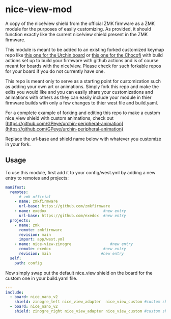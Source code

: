 # nice-view-mod
A copy of the nice!view shield from the official ZMK firmware as a ZMK module for the purposes of easily customizing.
As provided, it should function exactly like the current nice!view shield present in the ZMK firmware.

This module is meant to be added to an existing forked customized keymap repo like [this one for the Urchin board](https://github.com/duckyb/zmk-urchin) or [this one for the Chocofi](https://github.com/beekeeb/zmk-config-corne-chocofi-with-niceview) with build actions set up to build your firmware with github actions and is of course meant for boards with the nice!view. Please check for such forkable repos for your board if you do not currently have one.

This repo is meant only to serve as a starting point for customization such as adding your own art or animations. Simply fork this repo and make the edits you would like and you can easily share your customizations and animations with others as they can easily include your module in thier firmware builds with only a few changes to thier west file and build.yaml.

For a complete example of forking and editing this repo to make a custom nice_view shield with custom animations, check out [https://github.com/GPeye/urchin-peripheral-animation](https://github.com/GPeye/urchin-peripheral-animation)

Replace the url-base and shield name below with whatever you customize in your fork.

## Usage

To use this module, first add it to your config/west.yml by adding a new entry to remotes and projects:

```yml
manifest:
  remotes:
      # zmk official
    - name: zmkfirmware
      url-base: https://github.com/zmkfirmware
    - name: exedox                         #new entry
      url-base: https://github.com/exedox  #new entry
  projects:
    - name: zmk
      remote: zmkfirmware
      revision: main
      import: app/west.yml
    - name: nice-view-zinogre                 #new entry
      remote: exedox                       #new entry
      revision: main                      #new entry
  self:
    path: config
```

Now simply swap out the default nice_view shield on the board for the custom one in your build.yaml file.

```yml
---
include:
  - board: nice_nano_v2
    shield: zinogre_left nice_view_adapter  nice_view_custom #custom shield
  - board: nice_nano_v2
    shield: zinogre_right nice_view_adapter nice_view_custom #custom shield
```
